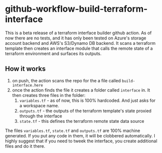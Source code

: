 # github-workflow-build-terraform-interface

This is a beta release of a terraform interface builder github action. As of now there are no tests, and
it has only been tested on Azure's storage account backend and AWS's S3/Dynamo DB backend. It scans a terraform template then creates an interface module that 
calls the remote state of a terraform environment and surfaces its outputs.

## How it works

1) on push, the action scans the repo for the a file called `build-interface.here`
2) once the action finds the file it creates a folder called `interface` in. It then creates three files in the folder:
    1) `variables.tf` - as of now, this is 100% hardcoded. And just asks for a workspace name.
    2) `outputs.tf` - the outputs of the terraform template's state proxied through the interface
    3) `state.tf` - this defines the terraform remote state data source

The files `variables.tf`, `state.tf` and `outputs.tf` are 100% machine generated. If you put any code in them, it will 
be clobbered automatically. I highly suggest that if you need to tweek the interface, you create additional files and do 
it there.
